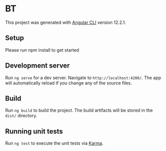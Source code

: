 # BT

This project was generated with [Angular CLI](https://github.com/angular/angular-cli) version 12.2.1.

## Setup

Please run npm install to get started

## Development server

Run `ng serve` for a dev server. Navigate to `http://localhost:4200/`. The app will automatically reload if you change any of the source files.


## Build

Run `ng build` to build the project. The build artifacts will be stored in the `dist/` directory.

## Running unit tests

Run `ng test` to execute the unit tests via [Karma](https://karma-runner.github.io).

